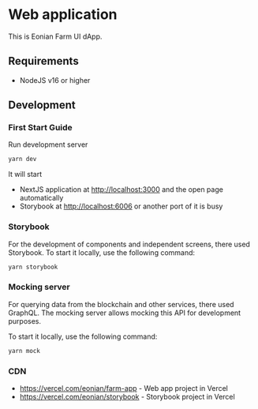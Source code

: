 # Web application

This is Eonian Farm UI dApp.

## Requirements

* NodeJS v16 or higher

## Development

### First Start Guide

Run development server

```bash
yarn dev
```

It will start

* NextJS application at [http://localhost:3000](http://localhost:3000) and the open page automatically
* Storybook at [http://localhost:6006](http://localhost:6006) or another port of it is busy

### Storybook

For the development of components and independent screens, there used Storybook.
To start it locally, use the following command:

```bash
yarn storybook
```

### Mocking server

For querying data from the blockchain and other services, there used GraphQL. The mocking server allows mocking this API for development purposes.

To start it locally, use the following command:

```bash
yarn mock
```

### CDN

* <https://vercel.com/eonian/farm-app> - Web app project in Vercel
* <https://vercel.com/eonian/storybook> - Storybook project in Vercel
